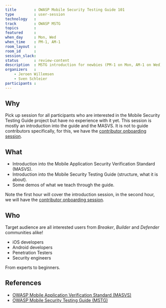 ```yaml
---
title        : OWASP Mobile Security Testing Guide 101
type         : user-session
technology   :
track        : OWASP MSTG
topics       :
featured     :
when_day     : Mon, Wed
when_time    : PM-1, AM-1
room_layout  :
room_id      :
session_slack:
status       : review-content
description  : MSTG introduction for newbies (PM-1 on Mon, AM-1 on Wed)
organizers   :
    - Jeroen Willemsen
    - Sven Schleier 
participants :
---
```


## Why

Pick up session for all participants who are interested in the Mobile Security Testing Guide project but have no experience with it yet. This session is mostly an introduction into the guide and the MASVS. It is not to guide contributors specifically, for this, we have the [contributor onboarding session](https://open-security-summit.org/tracks/mobile/user-sessions/intro-mstg/).

## What

- Introduction into the Mobile Application Security Verification Standard (MASVS).
- Introduction into the Mobile Security Testing Guide (structure, what it is about).
- Some demos of what we teach through the guide.

Note the first hour will cover the introduction session, in the second hour, we will have the [contributor onboarding session](https://open-security-summit.org/tracks/mobile/user-sessions/intro-mstg/).

## Who

Target audience are all interested users from _Breaker_, _Builder_ and _Defender_ communities alike!

- iOS developers
- Android developers
- Penetration Testers
- Security engineers

From experts to beginners.

## References

- [OWASP Mobile Application Verification Standard (MASVS)](https://github.com/OWASP/owasp-masvs "MASVS")
- [OWASP Mobile Security Testing Guide (MSTG)](https://github.com/OWASP/owasp-mstg "MSTG")
